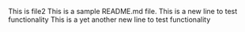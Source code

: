 This is file2
This is a sample README.md file.
This is a new line to test functionality
This is a yet another new line to test functionality
